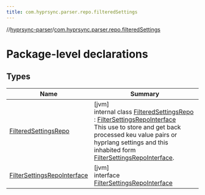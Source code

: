 ```yaml
---
title: com.hyprsync.parser.repo.filteredSettings
---
```

//[hyprsync-parser](../../index.html)/[com.hyprsync.parser.repo.filteredSettings](index.html)



# Package-level declarations



## Types


| Name | Summary |
|---|---|
| [FilteredSettingsRepo](-filtered-settings-repo/index.html) | [jvm]<br>internal class [FilteredSettingsRepo](-filtered-settings-repo/index.html) : [FilterSettingsRepoInterface](-filter-settings-repo-interface/index.html)<br>This use to store and get back processed keu value pairs or hyprlang settings and this inhabited form [FilterSettingsRepoInterface](-filter-settings-repo-interface/index.html). |
| [FilterSettingsRepoInterface](-filter-settings-repo-interface/index.html) | [jvm]<br>interface [FilterSettingsRepoInterface](-filter-settings-repo-interface/index.html) |
